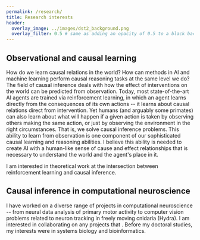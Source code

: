 ```yaml
---
permalink: /research/
title: Research interests
header:
  overlay_image: ../images/dst2_background.png
  overlay_filter: 0.5 # same as adding an opacity of 0.5 to a black background
---
```


## Observational and causal learning

How do we learn causal relations in the world? How can methods in AI and machine learning perform causal reasoning tasks at the same level we do? The field of causal inference deals with how the effect of interventions on the world can be predicted from observation. Today, most state-of-the-art AI agents are trained via reinforcement learning, in which an agent learns directly from the consequences of its own actions -- it learns about causal relations direct from intervention. Yet humans (and arguably some primates) can also learn about what will happen if a given action is taken by observing others making the same action, or just by observing the environment in the right circumstances. That is, we solve causal inference problems. This ability to learn from observation is one component of our sophisticated causal learning and reasoning abilities. I believe this ability is needed to create AI with a human-like sense of cause and effect relationships that is necessary to understand the world and the agent's place in it.

I am interested in theoretical work at the intersection between reinforcement learning and causal inference.

## Causal inference in computational neuroscience

I have worked on a diverse range of projects in computational neuroscience -- from neural data analysis of primary motor activity to computer vision problems related to neuron tracking in freely moving cnidaria (Hydra). I am interested in collaborating on any projects that . Before my doctoral studies, my interests were in systems biology and bioinformatics.
